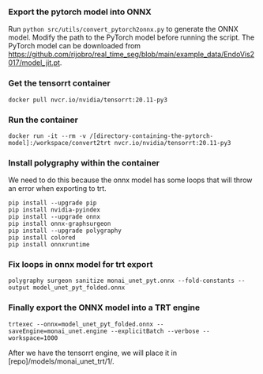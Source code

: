 ### Export the pytorch model into ONNX
Run  `python src/utils/convert_pytorch2onnx.py` to generate the ONNX model. Modify the path to the PyTorch model before running the script. The PyTorch model can be downloaded from https://github.com/rijobro/real_time_seg/blob/main/example_data/EndoVis2017/model_jit.pt.

### Get the tensorrt container
    docker pull nvcr.io/nvidia/tensorrt:20.11-py3
### Run the container
    docker run -it --rm -v /[directory-containing-the-pytorch-model]:/workspace/convert2trt nvcr.io/nvidia/tensorrt:20.11-py3
### Install polygraphy within the container 
We need to do this because the onnx model has some loops that will throw an error when exporting to trt.

    pip install --upgrade pip
    pip install nvidia-pyindex 
    pip install --upgrade onnx 
    pip install onnx-graphsurgeon  
    pip install --upgrade polygraphy
    pip install colored 
    pip install onnxruntime
### Fix loops in onnx model for trt export 
    polygraphy surgeon sanitize monai_unet_pyt.onnx --fold-constants --output model_unet_pyt_folded.onnx
### Finally export the ONNX model into a TRT engine
    trtexec --onnx=model_unet_pyt_folded.onnx --saveEngine=monai_unet.engine --explicitBatch --verbose --workspace=1000

After we have the tensorrt engine, we will place it in [repo]/models/monai_unet_trt/1/.